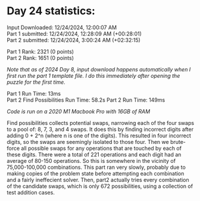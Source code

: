 # Day 24 statistics:

Input Downloaded: 12/24/2024, 12:00:07 AM\
Part 1 submitted: 12/24/2024, 12:28:09 AM (+00:28:01)\
Part 2 submitted: 12/24/2024, 3:00:24 AM (+02:32:15)

Part 1 Rank: 2321 (0 points)\
Part 2 Rank: 1651 (0 points)

_Note that as of 2024 Day 8, input download happens automatically when I first run the part 1 template file. I do this immediately after opening the puzzle for the first time._

Part 1 Run Time: 13ms\
Part 2 Find Possibilities Run Time: 58.2s
Part 2 Run Time: 149ms

_Code is run on a 2020 M1 Macbook Pro with 16GB of RAM_

Find possibilities collects potential swaps, narrowing each of the four swaps to a pool of: 8, 7, 3, and 4 swaps. It does this by finding incorrect digits after adding 0 + 2^n (where n is one of the digits). This resulted in four incorrect digits, so the swaps are seemingly isolated to those four. Then we brute-force all possible swaps for any operations that are touched by each of these digits. There were a total of 221 operations and each digit had an average of 80-150 operations. So this is somewhere in the vicinity of 75,000-100,000 combinations. This part ran very slowly, probably due to making copies of the problem state before attempting each combination and a fairly ineffecient solver. Then, part2 actually tries every combination of the candidate swaps, which is only 672 possibilities, using a collection of test addition cases.
